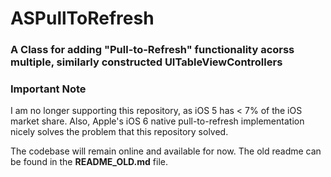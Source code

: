 # ASPullToRefresh

### A Class for adding "Pull-to-Refresh" functionality acorss multiple, similarly constructed UITableViewControllers

### Important Note
I am no longer supporting this repository, as iOS 5 has < 7% of the iOS market share. Also, Apple's iOS 6 native pull-to-refresh implementation nicely solves the problem that this repository solved.

The codebase will remain online and available for now. The old readme can be found in the **README_OLD.md** file.